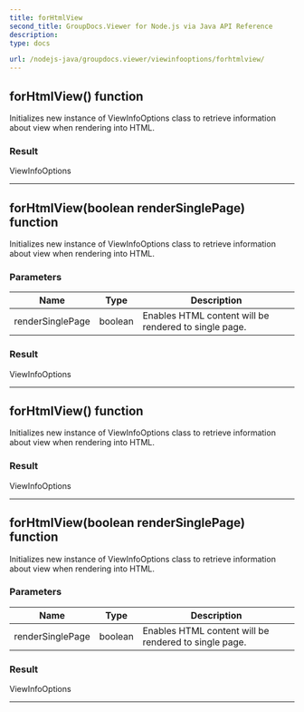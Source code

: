 ```yaml
---
title: forHtmlView
second_title: GroupDocs.Viewer for Node.js via Java API Reference
description: 
type: docs

url: /nodejs-java/groupdocs.viewer/viewinfooptions/forhtmlview/
---
```


## forHtmlView()  function
Initializes new instance of  ViewInfoOptions class to retrieve information about view when rendering into HTML.

### Result
ViewInfoOptions


---


## forHtmlView(boolean renderSinglePage)  function
Initializes new instance of  ViewInfoOptions class to retrieve information about view when rendering into HTML.

### Parameters

| Name | Type | Description |
| --- | --- | --- |
| renderSinglePage | boolean | Enables HTML content will be rendered to single page. |

### Result
ViewInfoOptions


---


## forHtmlView()  function
Initializes new instance of  ViewInfoOptions class to retrieve information about view when rendering into HTML.

### Result
ViewInfoOptions


---


## forHtmlView(boolean renderSinglePage)  function
Initializes new instance of  ViewInfoOptions class to retrieve information about view when rendering into HTML.

### Parameters

| Name | Type | Description |
| --- | --- | --- |
| renderSinglePage | boolean | Enables HTML content will be rendered to single page. |

### Result
ViewInfoOptions


---


